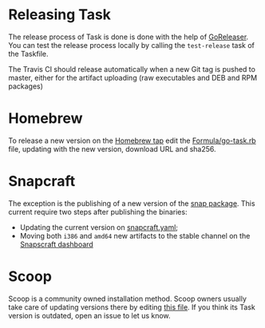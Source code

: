# Releasing Task

The release process of Task is done is done with the help of
[GoReleaser][goreleaser]. You can test the release process locally by calling
the `test-release` task of the Taskfile.

The Travis CI should release automatically when a new
Git tag is pushed to master, either for the artifact uploading (raw executables
and DEB and RPM packages)

# Homebrew

To release a new version on the [Homebrew tap][homebrewtap] edit the
[Formula/go-task.rb][gotaskrb] file, updating with the new version, download
URL and sha256.

# Snapcraft

The exception is the publishing of a new version of the
[snap package][snappackage]. This current require two steps after publishing
the binaries:

* Updating the current version on [snapcraft.yaml][snapcraftyaml];
* Moving both `i386` and `amd64` new artifacts to the stable channel on
the [Snapscraft dashboard][snapcraftdashboard]

# Scoop

Scoop is a community owned installation method. Scoop owners usually take care
of updating versions there by editing
[this file](https://github.com/lukesampson/scoop-extras/blob/master/task.json).
If you think its Task version is outdated, open an issue to let us know.

[goreleaser]: https://goreleaser.com/#continuous_integration
[homebrewtap]: https://github.com/go-task/homebrew-tap
[gotaskrb]: https://github.com/go-task/homebrew-tap/blob/master/Formula/go-task.rb
[snappackage]: https://github.com/go-task/snap
[snapcraftyaml]: https://github.com/go-task/snap/blob/master/snap/snapcraft.yaml#L2
[snapcraftdashboard]: https://dashboard.snapcraft.io/

